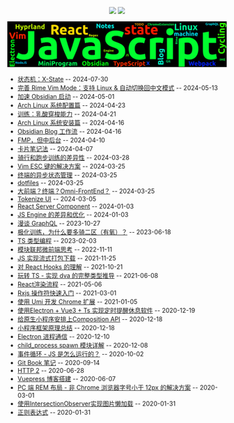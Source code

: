 
<p align='center'>
    <img src="https://badgen.net/github/issues/lei4519/blog"/>
    <img src="https://badgen.net/badge/last-commit/2024-10-12 02:18:15"/>
</p>

<img src="assets/wordcloud.png" title="词云" alt="词云">

- [状态机：X-State](https://github.com/lei4519/blog/issues/102) -- 2024-07-30
- [完善 Rime Vim Mode：支持 Linux & 自动切换回中文模式](https://github.com/lei4519/blog/issues/85) -- 2024-05-13
- [加速 Obsidian 启动](https://github.com/lei4519/blog/issues/91) -- 2024-05-01
- [Arch Linux 系统配置篇](https://github.com/lei4519/blog/issues/75) -- 2024-04-23
- [训练：乳酸穿梭能力](https://github.com/lei4519/blog/issues/72) -- 2024-04-21
- [Arch Linux 系统安装篇](https://github.com/lei4519/blog/issues/74) -- 2024-04-16
- [Obsidian Blog 工作流](https://github.com/lei4519/blog/issues/77) -- 2024-04-16
- [FMP，但中后台](https://github.com/lei4519/blog/issues/65) -- 2024-04-10
- [卡片笔记法](https://github.com/lei4519/blog/issues/73) -- 2024-04-07
- [骑行和跑步训练的差异性](https://github.com/lei4519/blog/issues/64) -- 2024-03-28
- [Vim ESC 键的解决方案](https://github.com/lei4519/blog/issues/54) -- 2024-03-25
- [终端的异步状态管理](https://github.com/lei4519/blog/issues/59) -- 2024-03-25
- [dotfiles](https://github.com/lei4519/blog/issues/62) -- 2024-03-25
- [大前端？终端？Omni-FrontEnd？](https://github.com/lei4519/blog/issues/66) -- 2024-03-25
- [Tokenize UI](https://github.com/lei4519/blog/issues/61) -- 2024-03-05
- [React Server Component](https://github.com/lei4519/blog/issues/55) -- 2024-01-03
- [JS Engine 的差异和优化](https://github.com/lei4519/blog/issues/57) -- 2024-01-03
- [漫谈 GraphQL](https://github.com/lei4519/blog/issues/56) -- 2023-10-27
- [极化训练，为什么要多骑二区（有氧）？](https://github.com/lei4519/blog/issues/63) -- 2023-06-18
- [TS 类型编程](https://github.com/lei4519/blog/issues/60) -- 2023-02-03
- [模块联邦微前端思考](https://github.com/lei4519/blog/issues/49) -- 2022-11-11
- [JS 实现流式打包下载](https://github.com/lei4519/blog/issues/53) -- 2021-11-25
- [对 React Hooks 的理解](https://github.com/lei4519/blog/issues/58) -- 2021-10-21
- [玩转 TS - 实现 dva 的完整类型推导](https://github.com/lei4519/blog/issues/46) -- 2021-06-08
- [React渲染流程](https://github.com/lei4519/blog/issues/50) -- 2021-05-06
- [Rxjs 操作符快速入门](https://github.com/lei4519/blog/issues/52) -- 2021-03-01
- [使用 Umi 开发 Chrome 扩展](https://github.com/lei4519/blog/issues/37) -- 2021-01-05
- [使用Electron + Vue3 + Ts 实现定时提醒休息软件](https://github.com/lei4519/blog/issues/36) -- 2020-12-19
- [给原生小程序安排上Composition API](https://github.com/lei4519/blog/issues/42) -- 2020-12-18
- [小程序框架原理总结](https://github.com/lei4519/blog/issues/43) -- 2020-12-18
- [Electron 进程通信](https://github.com/lei4519/blog/issues/39) -- 2020-12-10
- [child_process spawn 模块详解](https://github.com/lei4519/blog/issues/44) -- 2020-12-08
- [事件循环 - JS 是怎么运行的？](https://github.com/lei4519/blog/issues/47) -- 2020-10-02
- [Git Book 笔记](https://github.com/lei4519/blog/issues/40) -- 2020-09-14
- [HTTP 2](https://github.com/lei4519/blog/issues/41) -- 2020-06-28
- [Vuepress 博客搭建](https://github.com/lei4519/blog/issues/38) -- 2020-06-07
- [PC 端 REM 布局 - 非 Chrome 浏览器字号小于 12px 的解决方案](https://github.com/lei4519/blog/issues/45) -- 2020-03-01
- [使用IntersectionObserver实现图片懒加载](https://github.com/lei4519/blog/issues/48) -- 2020-01-31
- [正则表达式](https://github.com/lei4519/blog/issues/51) -- 2020-01-31
